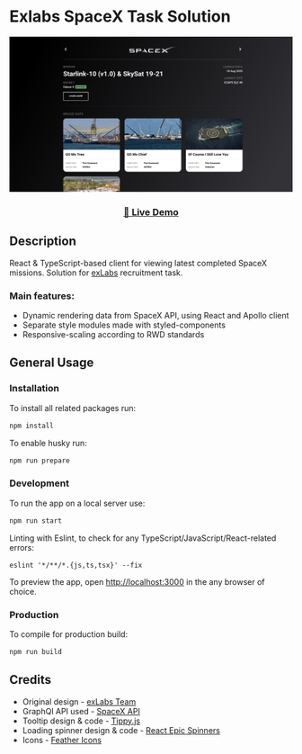 # Exlabs SpaceX Task Solution

![Desktop preview](./preview.png)

<h3 align="center"><a href="https://exlabs-spacex-task.vercel.app/" target="_blank">🎉 Live Demo</a></h3>

## Description

<p>React & TypeScript-based client for viewing latest completed SpaceX missions. Solution for <a href="https://exlabs.com/">exLabs</a> recruitment task.
</p>

<h3>Main features:</h3>
<ul>
    <li>Dynamic rendering data from SpaceX API, using React and Apollo client</li>
    <li>Separate style modules made with styled-components</li>
    <li>Responsive-scaling according to RWD standards</li>
</ul>

## General Usage

### Installation

To install all related packages run:

```sh
npm install
```

To enable husky run:

```sh
npm run prepare
```

### Development

To run the app on a local server use:

```sh
npm run start
```

Linting with Eslint, to check for any TypeScript/JavaScript/React-related errors:

```bsh
eslint '*/**/*.{js,ts,tsx}' --fix
```

To preview the app, open [http://localhost:3000](http://localhost:3000) in the any browser of choice.

### Production

To compile for production build:

```sh
npm run build
```

## Credits

- Original design - [exLabs Team](https://exlabs.com/)
- GraphQl API used - [SpaceX API](https://api.spacex.land/graphql/)
- Tooltip design & code - [Tippy.js](https://atomiks.github.io/tippyjs/v6/getting-started/)
- Loading spinner design & code - [React Epic Spinners](https://www.npmjs.com/package/react-epic-spinners)
- Icons - [Feather Icons](https://feathericons.com)
